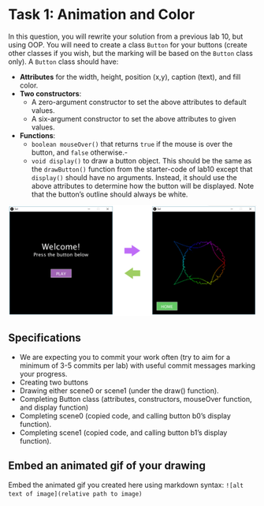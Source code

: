 # Task 1: Animation and Color

In this question, you will rewrite your solution from a previous lab 10, but using OOP.
You will need to create a class `Button` for your buttons (create other classes if you wish, but the marking will be based on the `Button` class only). A `Button` class should have:
- **Attributes** for the width, height, position (x,y), caption (text), and fill color.
- **Two constructors**:
    - A zero-argument constructor to set the above attributes to default values.
    - A six-argument constructor to set the above attributes to given values.
- **Functions**:
    - `boolean mouseOver()` that returns `true` if the mouse is over the button, and `false` otherwise.-
    - `void display()` to draw a button object. This should be the same as the `drawButton()` function from the starter-code of lab10 except that `display()` should have no arguments. Instead, it should use the above attributes to determine how the button will be displayed. Note that the button’s outline should always be white.

<img src="../images/img1.png">

## Specifications

- We are expecting you to commit your work often (try to aim for a minimum of 3-5 commits per lab) with useful commit messages marking your progress.
- Creating two buttons
- Drawing either scene0 or scene1 (under the draw() function).
- Completing Button class (attributes, constructors, mouseOver function, and display function)
- Completing scene0 (copied code, and calling button b0’s display function).
- Completing scene1 (copied code, and calling button b1’s display function).

## Embed an animated gif of your drawing
 
Embed the animated gif you created here using markdown syntax: `![alt text of image](relative path to image)`